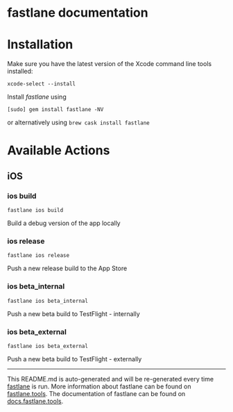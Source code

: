 fastlane documentation
================
# Installation

Make sure you have the latest version of the Xcode command line tools installed:

```
xcode-select --install
```

Install _fastlane_ using
```
[sudo] gem install fastlane -NV
```
or alternatively using `brew cask install fastlane`

# Available Actions
## iOS
### ios build
```
fastlane ios build
```
Build a debug version of the app locally
### ios release
```
fastlane ios release
```
Push a new release build to the App Store
### ios beta_internal
```
fastlane ios beta_internal
```
Push a new beta build to TestFlight - internally
### ios beta_external
```
fastlane ios beta_external
```
Push a new beta build to TestFlight - externally

----

This README.md is auto-generated and will be re-generated every time [fastlane](https://fastlane.tools) is run.
More information about fastlane can be found on [fastlane.tools](https://fastlane.tools).
The documentation of fastlane can be found on [docs.fastlane.tools](https://docs.fastlane.tools).
